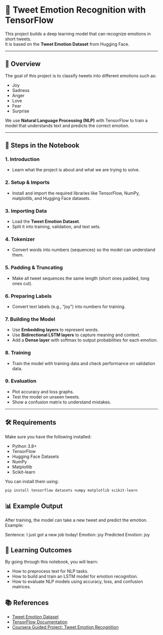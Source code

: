 # 📝 Tweet Emotion Recognition with TensorFlow

This project builds a deep learning model that can recognize emotions in short tweets.  
It is based on the **Tweet Emotion Dataset** from Hugging Face.

---

## 📌 Overview
The goal of this project is to classify tweets into different emotions such as:
- Joy
- Sadness
- Anger
- Love
- Fear
- Surprise

We use **Natural Language Processing (NLP)** with TensorFlow to train a model that understands text and predicts the correct emotion.

---

## 🚀 Steps in the Notebook

### 1. Introduction
- Learn what the project is about and what we are trying to solve.

### 2. Setup & Imports
- Install and import the required libraries like TensorFlow, NumPy, matplotlib, and Hugging Face datasets.

### 3. Importing Data
- Load the **Tweet Emotion Dataset**.
- Split it into training, validation, and test sets.

### 4. Tokenizer
- Convert words into numbers (sequences) so the model can understand them.

### 5. Padding & Truncating
- Make all tweet sequences the same length (short ones padded, long ones cut).

### 6. Preparing Labels
- Convert text labels (e.g., “joy”) into numbers for training.

### 7. Building the Model
- Use **Embedding layers** to represent words.
- Use **Bidirectional LSTM layers** to capture meaning and context.
- Add a **Dense layer** with softmax to output probabilities for each emotion.

### 8. Training
- Train the model with training data and check performance on validation data.

### 9. Evaluation
- Plot accuracy and loss graphs.
- Test the model on unseen tweets.
- Show a confusion matrix to understand mistakes.

---

## 🛠 Requirements
Make sure you have the following installed:
- Python 3.8+
- TensorFlow
- Hugging Face Datasets
- NumPy
- Matplotlib
- Scikit-learn

You can install them using:
```bash
pip install tensorflow datasets numpy matplotlib scikit-learn
```
## 📊 Example Output
After training, the model can take a new tweet and predict the emotion.
Example:

Sentence: I just got a new job today!
Emotion: joy
Predicted Emotion: joy
## 🎯 Learning Outcomes
By going through this notebook, you will learn:

* How to preprocess text for NLP tasks.
* How to build and train an LSTM model for emotion recognition.
* How to evaluate NLP models using accuracy, loss, and confusion matrices.

## 📚 References
- [Tweet Emotion Dataset](https://github.com/dair-ai/emotion_dataset)  
- [TensorFlow Documentation](https://www.tensorflow.org/)  
- [Coursera Guided Project: Tweet Emotion Recognition](https://www.coursera.org/projects/tweet-emotion-tensorflow)  
